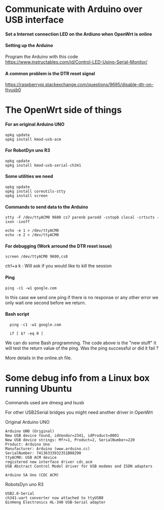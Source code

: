 
# Communicate with Arduino over USB interface
#### Set a Internet connection LED on the Ardiuno when OpenWrt is online

#### Setting up the Arduino
Program the Arduino with this code https://www.instructables.com/id/Control-LED-Using-Serial-Monitor/

#### A common problem is the DTR reset signal
https://raspberrypi.stackexchange.com/questions/9695/disable-dtr-on-ttyusb0


# The OpenWrt side of things

#### For an original Arduino UNO
```
opkg update
opkg install kmod-usb-acm
```

#### For RobotDyn uno R3
```
opkg update
opkg install kmod-usb-serial-ch341
```


#### Some utilities we need
```
opkg update
opkg install coreutils-stty
opkg install screen
```

#### Commands to send data to the Arduino
```
stty -F /dev/ttyACM0 9600 cs7 parenb parodd -cstopb clocal -crtscts -ixon -ixoff

echo -e 1 > /dev/ttyACM0
echo -e 2 > /dev/ttyACM0
```


#### For debugging (Work arround the DTR reset issue)
```
screen /dev/ttyACM0 9600,cs8
```
ctrl+a k  : Will ask if you would like to kill the session


#### Ping
```
ping -c1 -w1 google.com

```
In this case we send one ping if there is no response or any other error we only wait one second before we return.

#### Bash script
```
  ping -c1 -w1 google.com

  if [ $? -eq 0 ]

```
We can do some Bash programming. The code above is the "new stuff" it will test the return value of the ping. Was the ping successful or did it fail ?

More details in the online.sh file.



# Some debug info from a Linux box running Ubuntu
Commands used are dmesg and lsusb

For other USB2Serial bridges you might need another driver in OpenWrt

Original Arduino UNO
```
Arduino UNO (Original)
New USB device found, idVendor=2341, idProduct=0001
New USB device strings: Mfr=1, Product=2, SerialNumber=220
Product: Arduino Uno
Manufacturer: Arduino (www.arduino.cc)
SerialNumber: 74136333932351B08290
ttyACM0: USB ACM device
registered new interface driver cdc_acm
USB Abstract Control Model driver for USB modems and ISDN adapters

Arduino SA Uno (CDC ACM)
```

RobotsDyn uno R3
```
USB2.0-Serial
ch341-uart converter now attached to ttyUSB0
QinHeng Electronics HL-340 USB-Serial adapter
```
